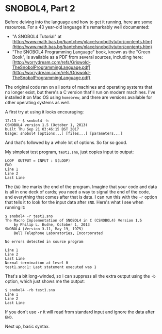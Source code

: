 # SNOBOL4, Part 2

Before delving into the language and how to get it running, here are some resources. For a 40 year-old language it's remarkably well documented:

- "A SNOBOL4 Tutorial" at [http://www.math.bas.bg/bantchev/place/snobol/vtutor/contents.htm](http://www.math.bas.bg/bantchev/place/snobol/vtutor/contents.htm)
- "The SNOBOL4 Programming Language" book, known as the "Green Book", is available as a PDF from several sources, including here: [http://worrydream.com/refs/Griswold-TheSnobolProgrammingLanguage.pdf](http://worrydream.com/refs/Griswold-TheSnobolProgrammingLanguage.pdf)

The original code ran on all sorts of machines and operating systems that no longer exist, but there's a C version that'll run on modern machines. I've installed it on Mac OS using `homebrew`, and there are versions available for other operating systems as well.

A first try at using it looks encouraging:

```
12:13 ~ $ snobol4 -h
CSNOBOL4 version 1.5 (October 1, 2013)
built Thu Sep 21 03:46:15 BST 2017
Usage: snobol4 [options...] [files...] [parameters...]
```
And that's followed by a whole lot of options. So far so good.

My simplest test program, `test1.sno`, just copies input to output:

```
LOOP  OUTPUT = INPUT : S(LOOP)
END
Line 1
Line 2
Last Line
```

The `END` line marks the end of the program. Imagine that your code and data is all in one deck of cards; you need a way to signal the end of the code, and everything that comes after that is data. I can run this with the `-r` option that tells it to look for the input data after `END`. Here's what I see when running it:

```
$ snobol4 -r test1.sno
The Macro Implementation of SNOBOL4 in C (CSNOBOL4) Version 1.5
    by Philip L. Budne, October 1, 2013
SNOBOL4 (Version 3.11, May 19, 1975)
    Bell Telephone Laboratories, Incorporated

No errors detected in source program

Line 1
Line 2
Last Line
Normal termination at level 0
test1.sno:1: Last statement executed was 1
```
That's a bit long-winded, so I can suppress all the extra output using the `-b` option, which just shows me the output:

```
$ snobol4 -rb test1.sno
Line 1
Line 2
Last Line
```
If you don't use `-r` it will read from standard input and ignore the data after `END`.

Next up, basic syntax.
